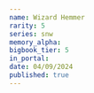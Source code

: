 ```yaml
---
name: Wizard Hemmer
rarity: 5
series: snw
memory_alpha:
bigbook_tier: 5
in_portal:
date: 04/09/2024
published: true
---
```



